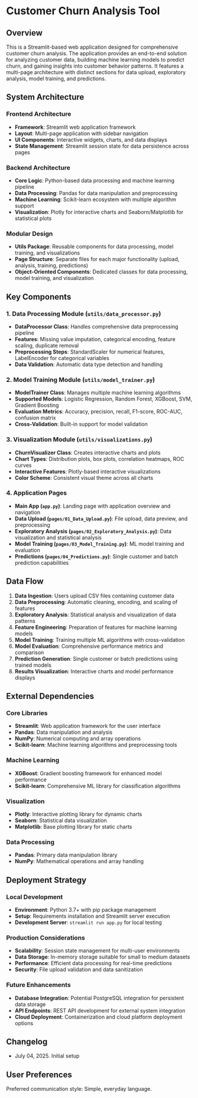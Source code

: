 # Customer Churn Analysis Tool

## Overview

This is a Streamlit-based web application designed for comprehensive customer churn analysis. The application provides an end-to-end solution for analyzing customer data, building machine learning models to predict churn, and gaining insights into customer behavior patterns. It features a multi-page architecture with distinct sections for data upload, exploratory analysis, model training, and predictions.

## System Architecture

### Frontend Architecture
- **Framework**: Streamlit web application framework
- **Layout**: Multi-page application with sidebar navigation
- **UI Components**: Interactive widgets, charts, and data displays
- **State Management**: Streamlit session state for data persistence across pages

### Backend Architecture
- **Core Logic**: Python-based data processing and machine learning pipeline
- **Data Processing**: Pandas for data manipulation and preprocessing
- **Machine Learning**: Scikit-learn ecosystem with multiple algorithm support
- **Visualization**: Plotly for interactive charts and Seaborn/Matplotlib for statistical plots

### Modular Design
- **Utils Package**: Reusable components for data processing, model training, and visualizations
- **Page Structure**: Separate files for each major functionality (upload, analysis, training, predictions)
- **Object-Oriented Components**: Dedicated classes for data processing, model training, and visualization

## Key Components

### 1. Data Processing Module (`utils/data_processor.py`)
- **DataProcessor Class**: Handles comprehensive data preprocessing pipeline
- **Features**: Missing value imputation, categorical encoding, feature scaling, duplicate removal
- **Preprocessing Steps**: StandardScaler for numerical features, LabelEncoder for categorical variables
- **Data Validation**: Automatic data type detection and handling

### 2. Model Training Module (`utils/model_trainer.py`)
- **ModelTrainer Class**: Manages multiple machine learning algorithms
- **Supported Models**: Logistic Regression, Random Forest, XGBoost, SVM, Gradient Boosting
- **Evaluation Metrics**: Accuracy, precision, recall, F1-score, ROC-AUC, confusion matrix
- **Cross-Validation**: Built-in support for model validation

### 3. Visualization Module (`utils/visualizations.py`)
- **ChurnVisualizer Class**: Creates interactive charts and plots
- **Chart Types**: Distribution plots, box plots, correlation heatmaps, ROC curves
- **Interactive Features**: Plotly-based interactive visualizations
- **Color Scheme**: Consistent visual theme across all charts

### 4. Application Pages
- **Main App (`app.py`)**: Landing page with application overview and navigation
- **Data Upload (`pages/01_Data_Upload.py`)**: File upload, data preview, and preprocessing
- **Exploratory Analysis (`pages/02_Exploratory_Analysis.py`)**: Data visualization and statistical analysis
- **Model Training (`pages/03_Model_Training.py`)**: ML model training and evaluation
- **Predictions (`pages/04_Predictions.py`)**: Single customer and batch prediction capabilities

## Data Flow

1. **Data Ingestion**: Users upload CSV files containing customer data
2. **Data Preprocessing**: Automatic cleaning, encoding, and scaling of features
3. **Exploratory Analysis**: Statistical analysis and visualization of data patterns
4. **Feature Engineering**: Preparation of features for machine learning models
5. **Model Training**: Training multiple ML algorithms with cross-validation
6. **Model Evaluation**: Comprehensive performance metrics and comparison
7. **Prediction Generation**: Single customer or batch predictions using trained models
8. **Results Visualization**: Interactive charts and model performance displays

## External Dependencies

### Core Libraries
- **Streamlit**: Web application framework for the user interface
- **Pandas**: Data manipulation and analysis
- **NumPy**: Numerical computing and array operations
- **Scikit-learn**: Machine learning algorithms and preprocessing tools

### Machine Learning
- **XGBoost**: Gradient boosting framework for enhanced model performance
- **Scikit-learn**: Comprehensive ML library for classification algorithms

### Visualization
- **Plotly**: Interactive plotting library for dynamic charts
- **Seaborn**: Statistical data visualization
- **Matplotlib**: Base plotting library for static charts

### Data Processing
- **Pandas**: Primary data manipulation library
- **NumPy**: Mathematical operations and array handling

## Deployment Strategy

### Local Development
- **Environment**: Python 3.7+ with pip package management
- **Setup**: Requirements installation and Streamlit server execution
- **Development Server**: `streamlit run app.py` for local testing

### Production Considerations
- **Scalability**: Session state management for multi-user environments
- **Data Storage**: In-memory storage suitable for small to medium datasets
- **Performance**: Efficient data processing for real-time predictions
- **Security**: File upload validation and data sanitization

### Future Enhancements
- **Database Integration**: Potential PostgreSQL integration for persistent data storage
- **API Endpoints**: REST API development for external system integration
- **Cloud Deployment**: Containerization and cloud platform deployment options

## Changelog
- July 04, 2025. Initial setup

## User Preferences

Preferred communication style: Simple, everyday language.